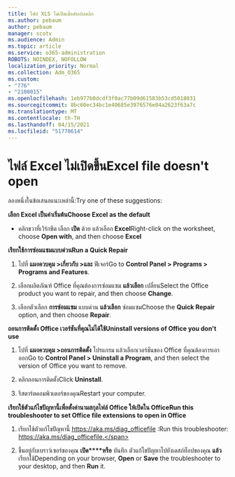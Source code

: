 ```yaml
---
title: ไฟล์ XLS ไม่เปิดเมื่อดับเบิลคลิก
ms.author: pebaum
author: pebaum
manager: scotv
ms.audience: Admin
ms.topic: article
ms.service: o365-administration
ROBOTS: NOINDEX, NOFOLLOW
localization_priority: Normal
ms.collection: Adm_O365
ms.custom:
- "776"
- "2100015"
ms.openlocfilehash: 1eb977b0dcdf3f0ac77b09d61583b53cd5018031
ms.sourcegitcommit: 8bc60ec34bc1e40685e3976576e04a2623f63a7c
ms.translationtype: MT
ms.contentlocale: th-TH
ms.lasthandoff: 04/15/2021
ms.locfileid: "51770614"
---
```

# <a name="excel-file-doesnt-open"></a><span data-ttu-id="d32fa-102">ไฟล์ Excel ไม่เปิดขึ้น</span><span class="sxs-lookup"><span data-stu-id="d32fa-102">Excel file doesn't open</span></span>

<span data-ttu-id="d32fa-103">ลองหนึ่งในข้อเสนอแนะเหล่านี้:</span><span class="sxs-lookup"><span data-stu-id="d32fa-103">Try one of these suggestions:</span></span>

<span data-ttu-id="d32fa-104">**เลือก Excel เป็นค่าเริ่มต้น**</span><span class="sxs-lookup"><span data-stu-id="d32fa-104">**Choose Excel as the default**</span></span>

* <span data-ttu-id="d32fa-105">คลิกขวาที่เวิร์กชีต เลือก **เปิด** ด้วย แล้วเลือก **Excel**</span><span class="sxs-lookup"><span data-stu-id="d32fa-105">Right-click on the worksheet, choose **Open with**, and then choose **Excel**</span></span>

<span data-ttu-id="d32fa-106">**เรียกใช้การซ่อมแซมแบบด่วน**</span><span class="sxs-lookup"><span data-stu-id="d32fa-106">**Run a Quick Repair**</span></span>

1. <span data-ttu-id="d32fa-107">ไปที่ **แผงควบคุม >เกี่ยวกับ >และ** ฟีเจอร์</span><span class="sxs-lookup"><span data-stu-id="d32fa-107">Go to **Control Panel > Programs > Programs and Features**.</span></span>

2. <span data-ttu-id="d32fa-108">เลือกผลิตภัณฑ์ Office ที่คุณต้องการซ่อมแซม **แล้วเลือก** เปลี่ยน</span><span class="sxs-lookup"><span data-stu-id="d32fa-108">Select the Office product you want to repair, and then choose **Change**.</span></span>

3. <span data-ttu-id="d32fa-109">เลือกตัวเลือก **การซ่อมแซม** แบบด่วน **แล้วเลือก** ซ่อมแซม</span><span class="sxs-lookup"><span data-stu-id="d32fa-109">Choose the **Quick Repair** option, and then choose **Repair**.</span></span>

<span data-ttu-id="d32fa-110">**ถอนการติดตั้ง Office เวอร์ชันที่คุณไม่ได้ใช้**</span><span class="sxs-lookup"><span data-stu-id="d32fa-110">**Uninstall versions of Office you don't use**</span></span>

1. <span data-ttu-id="d32fa-111">ไปที่ **แผงควบคุม >ถอนการติดตั้ง** โปรแกรม แล้วเลือกเวอร์ชันของ Office ที่คุณต้องการเอาออก</span><span class="sxs-lookup"><span data-stu-id="d32fa-111">Go to **Control Panel > Uninstall a Program**, and then select the version of Office you want to remove.</span></span>

2. <span data-ttu-id="d32fa-112">คลิกถอนการติดตั้ง</span><span class="sxs-lookup"><span data-stu-id="d32fa-112">Click **Uninstall**.</span></span>

3. <span data-ttu-id="d32fa-113">รีสตาร์ตคอมพิวเตอร์ของคุณ</span><span class="sxs-lookup"><span data-stu-id="d32fa-113">Restart your computer.</span></span>

<span data-ttu-id="d32fa-114">**เรียกใช้ตัวแก้ไขปัญหานี้เพื่อตั้งค่านามสกุลไฟล์ Office ให้เปิดใน Office**</span><span class="sxs-lookup"><span data-stu-id="d32fa-114">**Run this troubleshooter to set Office file extensions to open in Office**</span></span>

1. <span data-ttu-id="d32fa-115">เรียกใช้ตัวแก้ไขปัญหานี้ https://aka.ms/diag_officefile :</span><span class="sxs-lookup"><span data-stu-id="d32fa-115">Run this troubleshooter: https://aka.ms/diag_officefile.</span></span>

2. <span data-ttu-id="d32fa-116">ขึ้นอยู่กับเบราว์เซอร์ของคุณ **เปิด\*\*\*\*หรือ** บันทึก ตัวแก้ไขปัญหาไปยังเดสก์ท็อปของคุณ **แล้ว** เรียกใช้</span><span class="sxs-lookup"><span data-stu-id="d32fa-116">Depending on your browser, **Open** or **Save** the troubleshooter to your desktop, and then **Run** it.</span></span>
